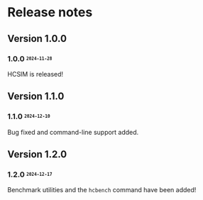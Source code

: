 # Release notes

## Version 1.0.0

### 1.0.0 <sup><sub>`2024-11-28`</sub></sup>

HCSIM is released!

## Version 1.1.0

### 1.1.0 <sup><sub>`2024-12-10`</sub></sup>

Bug fixed and command-line support added.

## Version 1.2.0

### 1.2.0 <sup><sub>`2024-12-17`</sub></sup>

Benchmark utilities and the `hcbench` command have been added!